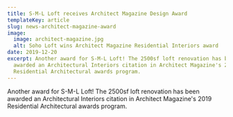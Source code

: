 ```yaml
---
title: S-M-L Loft receives Architect Magazine Design Award
templateKey: article
slug: news-architect-magazine-award
image:
  image: architect-magazine.jpg
  alt: Soho Loft wins Architect Magazine Residential Interiors award
date: 2019-12-20
excerpt: Another award for S-M-L Loft! The 2500sf loft renovation has been
  awarded an Architectural Interiors citation in Architect Magazine's 2019
  Residential Architectural awards program.
---
```

Another award for S-M-L Loft! The 2500sf loft renovation has been awarded an Architectural Interiors citation in Architect Magazine's 2019 Residential Architectural awards program.